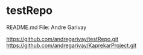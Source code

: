 # testRepo

README.md File:
Andre Garivay

https://github.com/andregarivay/testRepo.git
https://github.com/andregarivay/KaprekarProject.git
